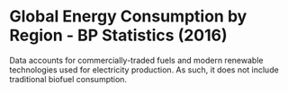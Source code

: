 # Global Energy Consumption by Region - BP Statistics (2016)

Data accounts for commercially-traded fuels and modern renewable technologies used for electricity production. As such, it does not include traditional biofuel consumption.